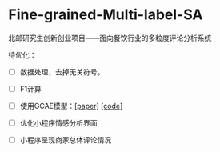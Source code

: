 # Fine-grained-Multi-label-SA
北邮研究生创新创业项目——面向餐饮行业的多粒度评论分析系统

待优化：

- [ ] 数据处理，去掉无关符号。
- [ ] F1计算
- [ ] 使用GCAE模型：[[paper]](https://www.aclweb.org/anthology/P18-1234/) [[code]](https://github.com/wxue004cs/GCAE)
- [ ] 优化小程序情感分析界面
- [ ] 小程序呈现商家总体评论情况

 

